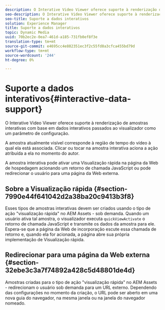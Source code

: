 ```yaml
---
description: O Interative Video Viewer oferece suporte à renderização de amostras interativas com base em dados interativos passados ao visualizador como um parâmetro de configuração.
seo-description: O Interative Video Viewer oferece suporte à renderização de amostras interativas com base em dados interativos passados ao visualizador como um parâmetro de configuração.
seo-title: Suporte a dados interativos
solution: Experience Manager
title: Suporte a dados interativos
topic: Dynamic Media
uuid: 70b2ec2e-0ea7-461d-a185-731fb0ef8f3e
translation-type: tm+mt
source-git-commit: e4695cc4e882351ec3f2c55fd8a3cfca455bd79d
workflow-type: tm+mt
source-wordcount: '244'
ht-degree: 0%

---
```



# Suporte a dados interativos{#interactive-data-support}

O Interative Video Viewer oferece suporte à renderização de amostras interativas com base em dados interativos passados ao visualizador como um parâmetro de configuração.

A amostra atualmente visível corresponde à região de tempo do vídeo à qual ela está associada. Clicar ou tocar na amostra interativa aciona a ação atribuída a ela no momento do autor.

A amostra interativa pode ativar uma Visualização rápida na página da Web de hospedagem acionando um retorno de chamada JavaScript ou pode redirecionar o usuário para uma página da Web externa.

## Sobre a Visualização rápida {#section-7990e44f641042d2a38ba20c9413b3f8}

Esses tipos de amostras interativas devem ser criados usando o tipo de ação &quot;visualização rápida&quot; no AEM Assets - sob demanda. Quando um usuário ativa tal amostra, o visualizador executa `quickViewActivate` o retorno de chamada JavaScript e transmite os dados da amostra para ele. Espera-se que a página da Web de incorporação escute essa chamada de retorno e, quando ela for acionada, a página abre sua própria implementação de Visualização rápida.

## Redirecionar para uma página da Web externa {#section-32ebe3c3a7f74892a428c5d48801de4d}

Amostras criadas para o tipo de ação &quot;visualização rápida&quot; no AEM Assets - redirecionam o usuário sob demanda para um URL externo. Dependendo das configurações no momento da criação, o URL pode ser aberto em uma nova guia do navegador, na mesma janela ou na janela do navegador nomeado.
